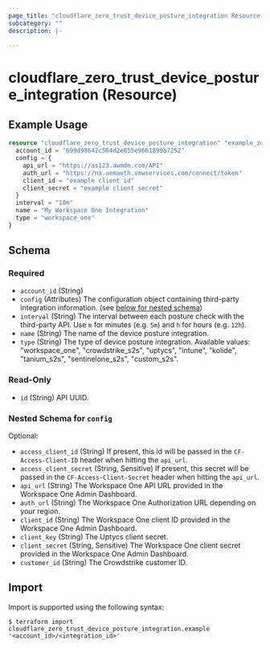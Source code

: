 ```yaml
---
page_title: "cloudflare_zero_trust_device_posture_integration Resource - Cloudflare"
subcategory: ""
description: |-
  
---
```


# cloudflare_zero_trust_device_posture_integration (Resource)



## Example Usage

```terraform
resource "cloudflare_zero_trust_device_posture_integration" "example_zero_trust_device_posture_integration" {
  account_id = "699d98642c564d2e855e9661899b7252"
  config = {
    api_url = "https://as123.awmdm.com/API"
    auth_url = "https://na.uemauth.vmwservices.com/connect/token"
    client_id = "example client id"
    client_secret = "example client secret"
  }
  interval = "10m"
  name = "My Workspace One Integration"
  type = "workspace_one"
}
```

<!-- schema generated by tfplugindocs -->
## Schema

### Required

- `account_id` (String)
- `config` (Attributes) The configuration object containing third-party integration information. (see [below for nested schema](#nestedatt--config))
- `interval` (String) The interval between each posture check with the third-party API. Use `m` for minutes (e.g. `5m`) and `h` for hours (e.g. `12h`).
- `name` (String) The name of the device posture integration.
- `type` (String) The type of device posture integration.
Available values: "workspace_one", "crowdstrike_s2s", "uptycs", "intune", "kolide", "tanium_s2s", "sentinelone_s2s", "custom_s2s".

### Read-Only

- `id` (String) API UUID.

<a id="nestedatt--config"></a>
### Nested Schema for `config`

Optional:

- `access_client_id` (String) If present, this id will be passed in the `CF-Access-Client-ID` header when hitting the `api_url`.
- `access_client_secret` (String, Sensitive) If present, this secret will be passed in the `CF-Access-Client-Secret` header when hitting the `api_url`.
- `api_url` (String) The Workspace One API URL provided in the Workspace One Admin Dashboard.
- `auth_url` (String) The Workspace One Authorization URL depending on your region.
- `client_id` (String) The Workspace One client ID provided in the Workspace One Admin Dashboard.
- `client_key` (String) The Uptycs client secret.
- `client_secret` (String, Sensitive) The Workspace One client secret provided in the Workspace One Admin Dashboard.
- `customer_id` (String) The Crowdstrike customer ID.

## Import

Import is supported using the following syntax:

```shell
$ terraform import cloudflare_zero_trust_device_posture_integration.example '<account_id>/<integration_id>'
```
